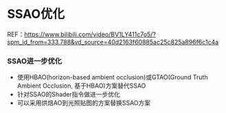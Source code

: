# SSAO优化
REF：https://www.bilibili.com/video/BV1LY411c7o5/?spm_id_from=333.788&vd_source=40d2163f60885ac25c825a896f6c1c4a








### SSAO进一步优化
* 使用HBAO(horizon-based ambient occlusion)或GTAO(Ground Truth Ambient Occlusion, 基于HBAO)方案替代SSAO
* 针对SSAO的Shader指令做进一步优化
* 可以采用烘焙AO到光照贴图的方案替换SSAO方案

